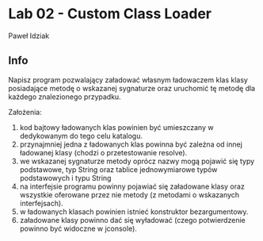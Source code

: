 # Lab 02 - Custom Class Loader
Paweł Idziak

## Info
Napisz program pozwalający załadować własnym ładowaczem klas klasy posiadające metodę o wskazanej sygnaturze oraz uruchomić tę metodę dla każdego znalezionego przypadku. 

Założenia:
1. kod bajtowy ładowanych klas powinien być umieszczany w dedykowanym do tego celu katalogu.
2. przynajmniej jedna z ładowanych klas powinna być zależna od innej ładowanej klasy (chodzi o przetestowanie resolve).
3. we wskazanej sygnaturze metody oprócz nazwy mogą pojawić się typy podstawowe, typ String oraz tablice jednowymiarowe typów podstawowych i typu String
4. na interfejsie programu powinny pojawiać się załadowane klasy oraz wszystkie oferowane przez nie metody (z metodami o wskazanych interfejsach).
4. w ładowanych klasach powinien istnieć konstruktor bezargumentowy.
5. załadowane klasy powinno dać się wyładować (czego potwierdzenie powinno być widoczne w jconsole).
